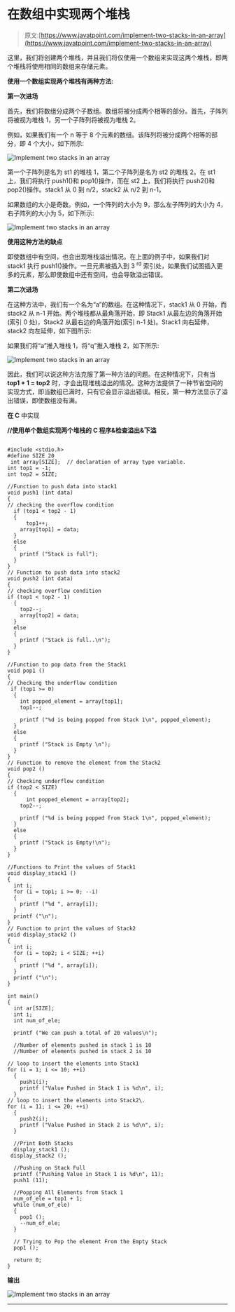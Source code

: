 # 在数组中实现两个堆栈

> 原文:[https://www.javatpoint.com/implement-two-stacks-in-an-array](https://www.javatpoint.com/implement-two-stacks-in-an-array)

这里，我们将创建两个堆栈，并且我们将仅使用一个数组来实现这两个堆栈，即两个堆栈将使用相同的数组来存储元素。

**使用一个数组实现两个堆栈有两种方法:**

**第一次进场**

首先，我们将数组分成两个子数组。数组将被分成两个相等的部分。首先，子阵列将被视为堆栈 1，另一个子阵列将被视为堆栈 2。

例如，如果我们有一个 n 等于 8 个元素的数组。该阵列将被分成两个相等的部分，即 4 个大小，如下所示:

![Implement two stacks in an array](../Images/70c9cdeaa6cb573ea761afd671c4c3cb.png)

第一个子阵列是名为 st1 的堆栈 1，第二个子阵列是名为 st2 的堆栈 2。在 st1 上，我们将执行 push1()和 pop1()操作，而在 st2 上，我们将执行 push2()和 pop2()操作。stack1 从 0 到 n/2，stack2 从 n/2 到 n-1。

如果数组的大小是奇数。例如，一个阵列的大小为 9，那么左子阵列的大小为 4，右子阵列的大小为 5，如下所示:

![Implement two stacks in an array](../Images/90ffbeb65e14b6d74322a0ebd8a7675b.png)

**使用这种方法的缺点**

即使数组中有空间，也会出现堆栈溢出情况。在上面的例子中，如果我们对 stack1 执行 push1()操作。一旦元素被插入到 3 <sup>rd</sup> 索引处，如果我们试图插入更多的元素，那么即使数组中还有空间，也会导致溢出错误。

**第二次进场**

在这种方法中，我们有一个名为“a”的数组。在这种情况下，stack1 从 0 开始，而 stack2 从 n-1 开始。两个堆栈都从最角落开始，即 Stack1 从最左边的角落开始(索引 0 处)，Stack2 从最右边的角落开始(索引 n-1 处)。Stack1 向右延伸，stack2 向左延伸，如下图所示:

如果我们将“a”推入堆栈 1，将“q”推入堆栈 2，如下所示:

![Implement two stacks in an array](../Images/1cd3aff891070b46e65d4800a0434644.png)

因此，我们可以说这种方法克服了第一种方法的问题。在这种情况下，只有当 **top1 + 1 = top2** 时，才会出现堆栈溢出的情况。这种方法提供了一种节省空间的实现方式，即当数组已满时，只有它会显示溢出错误。相反，第一种方法显示了溢出错误，即使数组没有满。

**在 C** 中实现

**//使用单个数组实现两个堆栈的 C 程序&检查溢出&下溢**

```

#include <stdio.h>
#define SIZE 20
 int array[SIZE];  // declaration of array type variable.
int top1 = -1;
int top2 = SIZE;

//Function to push data into stack1
void push1 (int data)
{
// checking the overflow condition
  if (top1 < top2 - 1)
  {
      top1++;
    array[top1] = data;
  }
  else
  {
    printf ("Stack is full");
  }
}
// Function to push data into stack2
void push2 (int data)
{
// checking overflow condition  
if (top1 < top2 - 1)
  {
    top2--;
    array[top2] = data; 
  }
  else
  {
    printf ("Stack is full..\n");
  }
}

//Function to pop data from the Stack1
void pop1 ()
{
// Checking the underflow condition 
 if (top1 >= 0)
  {
    int popped_element = array[top1];
    top1--;

    printf ("%d is being popped from Stack 1\n", popped_element);
  }
  else
  {
    printf ("Stack is Empty \n");
  }
}
// Function to remove the element from the Stack2
void pop2 ()
{
// Checking underflow condition  
if (top2 < SIZE)
  {
      int popped_element = array[top2];
    top2--;

    printf ("%d is being popped from Stack 1\n", popped_element);
  }
  else
  {
    printf ("Stack is Empty!\n");
  }
}

//Functions to Print the values of Stack1
void display_stack1 ()
{
  int i;
  for (i = top1; i >= 0; --i)
  {
    printf ("%d ", array[i]);
  }
  printf ("\n");
}
// Function to print the values of Stack2
void display_stack2 ()
{
  int i;
  for (i = top2; i < SIZE; ++i)
  {
    printf ("%d ", array[i]);
  }
  printf ("\n");
}

int main()
{
  int ar[SIZE];
  int i;
  int num_of_ele;

  printf ("We can push a total of 20 values\n");

  //Number of elements pushed in stack 1 is 10
  //Number of elements pushed in stack 2 is 10

// loop to insert the elements into Stack1  
for (i = 1; i <= 10; ++i)
  {
    push1(i);
    printf ("Value Pushed in Stack 1 is %d\n", i);
  }
// loop to insert the elements into Stack2\.  
for (i = 11; i <= 20; ++i)
  {
    push2(i);
    printf ("Value Pushed in Stack 2 is %d\n", i);
  }

  //Print Both Stacks
  display_stack1 ();
 display_stack2 ();

  //Pushing on Stack Full
  printf ("Pushing Value in Stack 1 is %d\n", 11);
  push1 (11);

  //Popping All Elements from Stack 1
  num_of_ele = top1 + 1;
  while (num_of_ele)
  {
    pop1 ();
    --num_of_ele;
  }

  // Trying to Pop the element From the Empty Stack
  pop1 ();

  return 0;
}

```

**输出**

![Implement two stacks in an array](../Images/9fc995557ff7a3be694cda7d0478d2de.png)

* * *